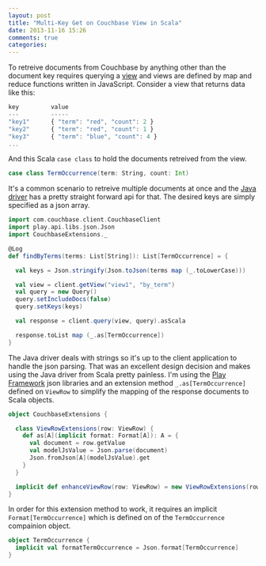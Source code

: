 ```yaml
---
layout: post
title: "Multi-Key Get on Couchbase View in Scala"
date: 2013-11-16 15:26
comments: true
categories: 
---
```

To retreive documents from Couchbase by anything other than the document key requires querying a [view](http://www.couchbase.com/docs//couchbase-manual-2.0/couchbase-views.html) and views are defined by map and reduce functions written in JavaScript. Consider a view that returns data like this:

``` javascript
key         value
---         -----
"key1"      { "term": "red", "count": 2 }
"key2"      { "term": "red", "count": 1 }
"key3"      { "term": "blue", "count": 4 }
...
```

And this Scala `case class` to hold the documents retreived from the view.

``` scala
case class TermOccurrence(term: String, count: Int)
```

It's a common scenario to retreive multiple documents at once and the [Java driver](http://www.couchbase.com/communities/java/getting-started) has a pretty straight forward api for that. The desired keys are simply specified as a json array.

``` scala
import com.couchbase.client.CouchbaseClient
import play.api.libs.json.Json
import CouchbaseExtensions._

@Log
def findByTerms(terms: List[String]): List[TermOccurrence] = {

  val keys = Json.stringify(Json.toJson(terms map (_.toLowerCase)))

  val view = client.getView("view1", "by_term")
  val query = new Query()
  query.setIncludeDocs(false)
  query.setKeys(keys)

  val response = client.query(view, query).asScala

  response.toList map (_.as[TermOccurrence])
}
```

The Java driver deals with strings so it's up to the client application to handle the json parsing. That was an excellent design decision and makes using the Java driver from Scala pretty painless. I'm using the [Play Framework](http://www.playframework.com/) json libraries and an extension method `_.as[TermOccurrence]` defined on `ViewRow` to simplify the mapping of the response documents to Scala objects.

``` scala
object CouchbaseExtensions {

  class ViewRowExtensions(row: ViewRow) {
    def as[A](implicit format: Format[A]): A = {
      val document = row.getValue
      val modelJsValue = Json.parse(document)
      Json.fromJson[A](modelJsValue).get
    }
  }

  implicit def enhanceViewRow(row: ViewRow) = new ViewRowExtensions(row)
}
```
In order for this extension method to work, it requires an implicit `Format[TermOccurrence]` which is defined on of the `TermOccurrence` compainion object.

``` scala
object TermOccurrence {
  implicit val formatTermOccurrence = Json.format[TermOccurrence]
}
```
